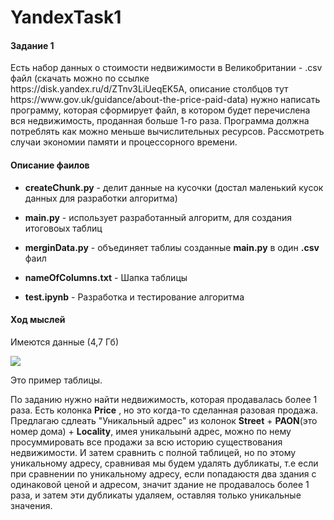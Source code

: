 # YandexTask1
<h4>Задание 1</h4>  
Есть набор данных о стоимости недвижимости в Великобритании - .csv файл (скачать можно по ссылке
https://disk.yandex.ru/d/ZTnv3LiUeqEK5A, описание столбцов тут https://www.gov.uk/guidance/about-the-price-paid-data)
нужно написать программу, которая сформирует файл, в котором будет перечислена вся недвижимость, проданная больше 1-го раза.
Программа должна потреблять как можно меньше вычислительных ресурсов. Рассмотреть случаи экономии памяти и процессорного времени.

<h4>Описание фаилов</h4>

<ul>
  <li>
    <p>
      <b>createChunk.py</b>  -  делит данные на кусочки (достал маленький кусок данных для разработки алгоритма)
    </p>
  </li>
   <li>
    <p>
      <b>main.py</b> -  использует разработанный алгоритм, для создания итоговоых таблиц
    </p>
  </li>
  <li>
    <p>
      <b>merginData.py</b> -  объединяет таблиы созданные <b>main.py</b> в один  <b>.csv</b> фаил
    </p>
  </li>
  <li>
    <p>
      <b>nameOfColumns.txt</b> -  Шапка таблицы
    </p>
  </li>
   <li>
    <p>
      <b>test.ipynb</b> -  Разработка и тестирование алгоритма
    </p>
  </li>
</ul>

<h4> Ход мыслей </h4>
<p> 
  Имеются данные (4,7 Гб)
</p>
<img src='https://user-images.githubusercontent.com/85108614/162947211-53f2dd02-c462-4b25-bdca-872d935e527f.png' />
<p>
  Это пример таблицы.
</p>
 По заданию нужно найти недвижимость, которая продавалась более 1 раза. Есть колонка <b>Price</b> , но это когда-то сделанная разовая продажа. Предлагаю сдлеать "Уникальный адрес" из колонок <b>Street</b> + <b>PAON</b>(это номер дома) + <b>Locality</b>, имея уникальынй адрес, можно по нему просуммировать все продажи за всю историю существования недвижимости. И затем сравнить с полной таблицей, но по этому уникальному адресу, сравнивая мы будем удалять дубликаты, т.е если при сравнении по уникальному адресу, если попадаюстя два здания с одинаковой ценой и адресом, значит здание не продавалось более 1 раза, и затем эти дубликаты удаляем, оставляя только уникальные значения. 

